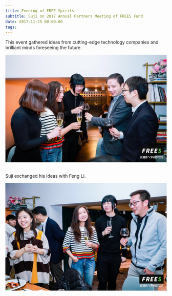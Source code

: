 ```yaml
---
title: Evening of FREE Spirits
subtitle: Suji on 2017 Annual Partners Meeting of FREES Fund
date: 2017-11-25 00:00:00
tags:
---
```


This event gathered ideas from cutting-edge technology companies and brilliant minds foreseeing the future.
&nbsp;

![](/images/Fq8Notc6LtjhUSyGoKZwDB9Qf532.jpg)
&nbsp;

Suji exchanged his ideas with Feng Li.
&nbsp;

![](/images/FuwpDbFDQdekwrK_M9FlJRzg199X.jpg)